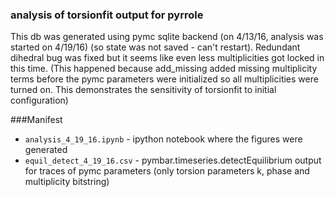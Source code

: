 ### analysis of torsionfit output for pyrrole
This db was generated using pymc sqlite backend (on 4/13/16, analysis was started on 4/19/16) (so state was not saved - can't restart). 
Redundant dihedral bug was fixed but it seems like even less multiplicities got locked in this time. (This happened
because add_missing added missing multiplicity terms before the pymc parameters were initialized so all multiplicities
were turned on. This demonstrates the sensitivity of torsionfit to initial configuration)


###Manifest
* `analysis_4_19_16.ipynb` - ipython notebook where the figures were generated
* `equil_detect_4_19_16.csv` - pymbar.timeseries.detectEquilibrium output for traces of pymc parameters (only torsion parameters k, phase and multiplicity bitstring)
 

